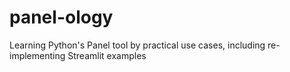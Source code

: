 # panel-ology
Learning Python's Panel tool by practical use cases, including re-implementing Streamlit examples
